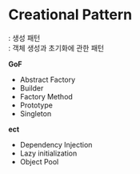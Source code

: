# Creational Pattern
: 생성 패턴    
: 객체 생성과 초기화에 관한 패턴    

**GoF**  
- Abstract Factory
- Builder
- Factory Method
- Prototype
- Singleton


**ect**
- Dependency Injection
- Lazy initialization
- Object Pool 
